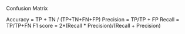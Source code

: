 Confusion Matrix

Accuracy = TP + TN / (TP+TN+FN+FP)
Precision = TP/TP + FP
Recall = TP/TP+FN
F1 score = 2*(Recall * Precision)/(Recall + Precision)
